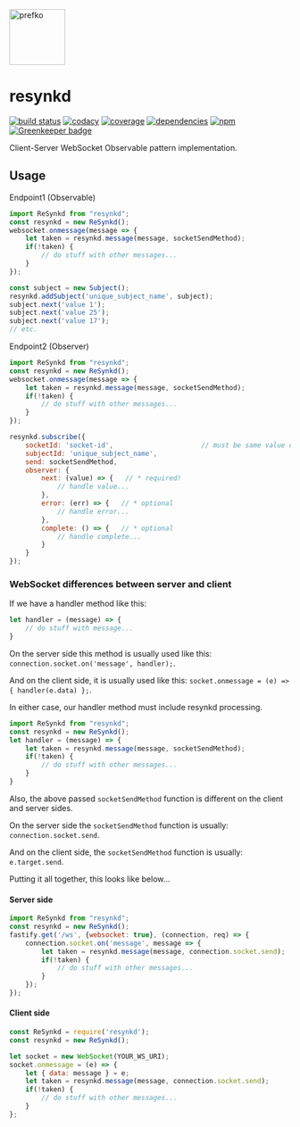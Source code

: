 <a href="http://prefko.com">
  <img alt="prefko" src="https://avatars0.githubusercontent.com/u/112515?s=200" width="100">
</a>

# resynkd
[![build status](https://img.shields.io/travis/cope/resynkd.svg?branch=master)](https://travis-ci.org/cope/resynkd)
[![codacy](https://img.shields.io/codacy/grade/688be689cad640b89d180b8fee850df7.svg)](https://www.codacy.com/project/cope/resynkd/dashboard)
[![coverage](https://img.shields.io/coveralls/github/cope/resynkd/master.svg)](https://coveralls.io/github/cope/resynkd?branch=master)
[![dependencies](https://david-dm.org/cope/resynkd.svg)](https://www.npmjs.com/package/resynkd)
[![npm](https://img.shields.io/npm/dt/resynkd.svg)](https://www.npmjs.com/package/resynkd)
[![Greenkeeper badge](https://badges.greenkeeper.io/cope/resynkd.svg)](https://greenkeeper.io/)

Client-Server WebSocket Observable pattern implementation.

## Usage

Endpoint1 (Observable)
```javascript
import ReSynkd from "resynkd";
const resynkd = new ReSynkd();
websocket.onmessage(message => {
    let taken = resynkd.message(message, socketSendMethod);
    if(!taken) {
        // do stuff with other messages...
    }
});

const subject = new Subject();
resynkd.addSubject('unique_subject_name', subject);
subject.next('value 1');
subject.next('value 25');
subject.next('value 17');
// etc.
```

Endpoint2 (Observer)
```javascript
import ReSynkd from "resynkd";
const resynkd = new ReSynkd();
websocket.onmessage(message => {
    let taken = resynkd.message(message, socketSendMethod);
    if(!taken) {
        // do stuff with other messages...
    }
});

resynkd.subscribe({
	socketId: 'socket-id',                      // must be same value on both socket endpoints
	subjectId: 'unique_subject_name',          
	send: socketSendMethod,
	observer: {
        next: (value) => {   // * required!
            // handle value...
        },
        error: (err) => {   // * optional
            // handle error...
        },
        complete: () => {   // * optional
            // handle complete...
        }
   	}
});
```

### WebSocket differences between server and client

If we have a handler method like this:
```javascript
let handler = (message) => {
    // do stuff with message...
}
```

On the server side this method is usually used like this: `connection.socket.on('message', handler);`.

And on the client side, it is usually used like this: `socket.onmessage = (e) => { handler(e.data) };`.

In either case, our handler method must include resynkd processing.
```javascript
import ReSynkd from "resynkd";
const resynkd = new ReSynkd();
let handler = (message) => {
    let taken = resynkd.message(message, socketSendMethod);
    if(!taken) {
        // do stuff with other messages...
    }
}
```

Also, the above passed `socketSendMethod` function is different on the client and server sides.

On the server side the `socketSendMethod` function is usually: `connection.socket.send`.

And on the client side, the `socketSendMethod` function is usually: `e.target.send`.

Putting it all together, this looks like below...

#### Server side
```javascript
import ReSynkd from "resynkd";
const resynkd = new ReSynkd();
fastify.get('/ws', {websocket: true}, (connection, req) => {
    connection.socket.on('message', message => {
        let taken = resynkd.message(message, connection.socket.send);
        if(!taken) {
            // do stuff with other messages...
        }
    });
});
```

#### Client side
```javascript
const ReSynkd = require('resynkd');
const resynkd = new ReSynkd();

let socket = new WebSocket(YOUR_WS_URI);
socket.onmessage = (e) => {
    let { data: message } = e;
    let taken = resynkd.message(message, connection.socket.send);
    if(!taken) {
        // do stuff with other messages...
    }
};
```
